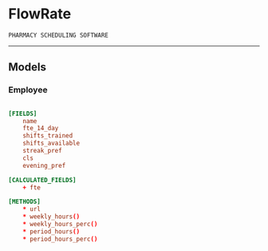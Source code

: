 # FlowRate

`PHARMACY SCHEDULING SOFTWARE`

--------------------------------

## Models 

### Employee
``` toml

[FIELDS]
    name
    fte_14_day 
    shifts_trained 
    shifts_available
    streak_pref 
    cls
    evening_pref

[CALCULATED_FIELDS]
    + fte 

[METHODS]
    * url
    * weekly_hours()
    * weekly_hours_perc()
    * period_hours()
    * period_hours_perc()
```
